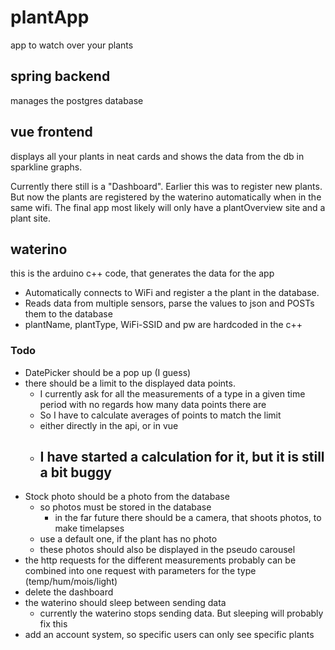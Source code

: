 # plantApp
app to watch over your plants

## spring backend

manages the postgres database

## vue frontend

displays all your plants in neat cards and shows the data from the db
in sparkline graphs.

Currently there still is a "Dashboard". Earlier this was to register new plants.
But now the plants are registered by the waterino automatically when in the same wifi.
The final app most likely will only have a plantOverview site and a plant site.

## waterino

this is the arduino c++ code, that generates the data for the app

- Automatically connects to WiFi and register a the plant in the database.
- Reads data from multiple sensors, parse the values to json and POSTs them to the database
- plantName, plantType, WiFi-SSID and pw are hardcoded in the c++

### Todo

- DatePicker should be a pop up (I guess)
- there should be a limit to the displayed data points.
    - I currently ask for all the measurements of a type in a given time period with no regards how many data points there are
    - So I have to calculate averages of points to match the limit
    - either directly in the api, or in vue
    - ## I have started a calculation for it, but it is still a bit buggy
- Stock photo should be a photo from the database
    - so photos must be stored in the database
        -  in the far future there should be a camera, that shoots photos, to make timelapses
    - use a default one, if the plant has no photo
    - these photos should also be displayed in the pseudo carousel
- the http requests for the different measurements probably can be combined into one request with parameters for the type (temp/hum/mois/light)
- delete the dashboard
- the waterino should sleep between sending data
    - currently the waterino stops sending data. But sleeping will probably fix this
- add an account system, so specific users can only see specific plants